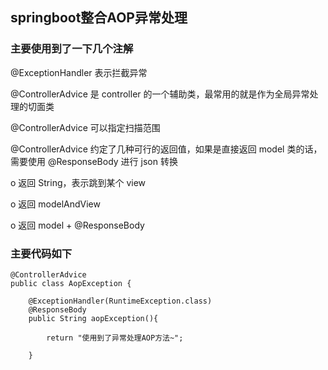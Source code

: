 ## springboot整合AOP异常处理

### 主要使用到了一下几个注解



@ExceptionHandler 表示拦截异常

@ControllerAdvice 是 controller 的一个辅助类，最常用的就是作为全局异常处理的切面类

@ControllerAdvice 可以指定扫描范围

@ControllerAdvice 约定了几种可行的返回值，如果是直接返回 model 类的话，需要使用 @ResponseBody 进行 json 转换

o	返回 String，表示跳到某个 view

o	返回 modelAndView

o	返回 model + @ResponseBody


### 主要代码如下
```
@ControllerAdvice
public class AopException {

    @ExceptionHandler(RuntimeException.class)
    @ResponseBody
    public String aopException(){

        return "使用到了异常处理AOP方法~";

    }
```
